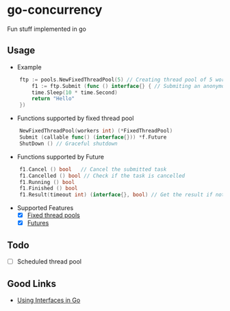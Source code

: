 # go-concurrency
Fun stuff implemented in go

## Usage
- Example
```go
	ftp := pools.NewFixedThreadPool(5) // Creating thread pool of 5 workers
    	f1 := ftp.Submit (func () interface{} { // Submiting an anonymous function
		time.Sleep(10 * time.Second)
		return "Hello"
	})
```

- Functions supported by fixed thread pool 
``` go
	NewFixedThreadPool(workers int) (*FixedThreadPool)
	Submit (callable func() (interface{})) *f.Future 
	ShutDown () // Graceful shutdown
```

- Functions supported by Future
``` go
	f1.Cancel () bool   // Cancel the submitted task
	f1.Cancelled () bool // Check if the task is cancelled
	f1.Running () bool 
	f1.Finished () bool
	f1.Result(timeout int) (interface{}, bool) // Get the result if not available wait timeout seconds
```

- Supported Features
    - [X] [Fixed thread pools](pools/fixedThreadPool.go)
    - [X] [Futures](future/future.go)

## Todo
- [ ] Scheduled thread pool

## Good Links
 - [Using Interfaces in Go](https://jordanorelli.com/post/32665860244/how-to-use-interfaces-in-go)

